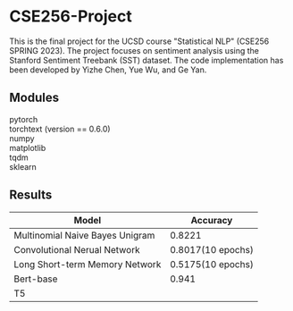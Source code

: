 # CSE256-Project
This is the final project for the UCSD course "Statistical NLP" (CSE256 SPRING 2023). The project focuses on sentiment analysis using the Stanford Sentiment Treebank (SST) dataset. The code implementation has been developed by Yizhe Chen, Yue Wu, and Ge Yan.

## Modules
pytorch\
torchtext (version == 0.6.0)\
numpy\
matplotlib\
tqdm\
sklearn

## Results
| Model                               | Accuracy                 |
| ------------------------------------| ------------------------ |
| Multinomial Naive Bayes Unigram     | 0.8221                   |
| Convolutional Nerual Network        | 0.8017(10 epochs)        |
| Long Short-term Memory Network      | 0.5175(10 epochs)        |
| Bert-base                           | 0.941                    |
| T5                                  |                          |


